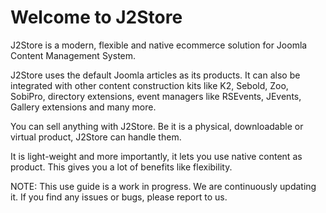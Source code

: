 Welcome to J2Store
=======

J2Store is a modern, flexible and native ecommerce solution for Joomla Content Management System. 

J2Store uses the default Joomla articles as its products. It can also be integrated with other content construction kits like K2, Sebold, Zoo, SobiPro, directory extensions, event managers like RSEvents, JEvents, Gallery extensions and many more.

You can sell anything with J2Store. Be it is a physical, downloadable or virtual product, J2Store can handle them.

It is light-weight and more importantly, it lets you use native content as product. This gives you a lot of benefits like  flexibility.

NOTE: This use guide is a work in progress. We are continuously updating it. If you find any issues or bugs, please report to us.


